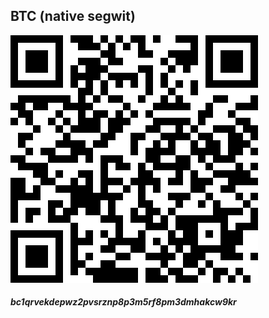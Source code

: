 ## BTC (native segwit)

![QR Code](btc-native-segwit.svg)

##### bc1qrvekdepwz2pvsrznp8p3m5rf8pm3dmhakcw9kr